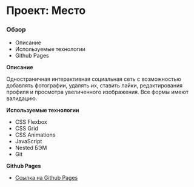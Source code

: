 # Проект: Место

### Обзор

* Описание
* Используемые технологии
* Github Pages

**Описание**

Одностраничная интерактивная социальная сеть с возможностью добавлять фотографии, удалять их, ставить лайки, редактирования профиля и просмотра увеличенного изображения. Все формы имеют валидацию.

**Используемые технологии**

* CSS Flexbox
* CSS Grid
* CSS Animations
* JavaScript
* Nested БЭМ
* Git

**Github Pages**

* [Ссылка на Github Pages](https://egtalovikov.github.io/mesto)
